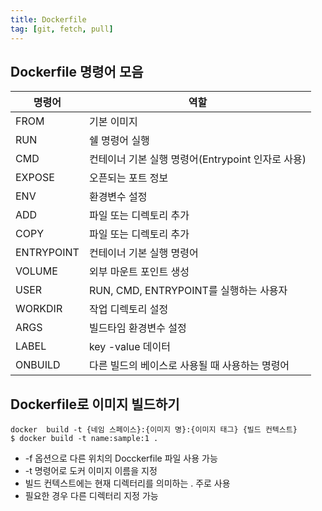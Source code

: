 ```yaml
---
title: Dockerfile
tag: [git, fetch, pull]
---
```

## Dockerfile 명령어 모음
| 명령어        | 역할                                     |
|------------|------------------------------------------|
| FROM       | 기본 이미지                                 |
| RUN        | 쉘 명령어 실행                               |
| CMD        | 컨테이너 기본 실행 명령어(Entrypoint 인자로 사용) |
| EXPOSE     | 오픈되는 포트 정보                           |
| ENV        | 환경변수 설정                               |
| ADD        | 파일 또는 디렉토리 추가                        |
| COPY       | 파일 또는 디렉토리 추가                        |
| ENTRYPOINT | 컨테이너 기본 실행 명령어                       |
| VOLUME     | 외부 마운트 포인트 생성                        |
| USER       | RUN, CMD, ENTRYPOINT를 실행하는 사용자        |
| WORKDIR    | 작업 디렉토리 설정                            |
| ARGS       | 빌드타임 환경변수 설정                         |
| LABEL      | key -value 데이터                           |
| ONBUILD    | 다른 빌드의 베이스로 사용될 때 사용하는 명령어       |


## Dockerfile로 이미지 빌드하기
```text
docker  build -t {네임 스페이스}:{이미지 명}:{이미지 태그} {빌드 컨텍스트}
$ docker build -t name:sample:1 .
```
- -f <Dockerfile> 옵션으로 다른 위치의 Docckerfile 파일 사용 가능
- -t 명령어로 도커 이미지 이름을 지정
- 빌드 컨텍스트에는 현재 디렉터리를 의미하는 . 주로 사용
- 필요한 경우 다른 디렉터리 지정 가능